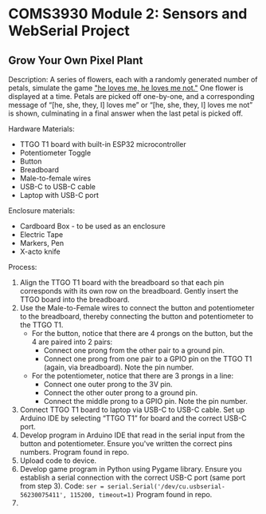 # COMS3930 Module 2: Sensors and WebSerial Project

## Grow Your Own Pixel Plant

Description:
A series of flowers, each with a randomly generated number of petals, simulate the game ["he loves me, he loves me not."](https://en.wikipedia.org/wiki/He_loves_me..._he_loves_me_not)
 One flower is displayed at a time. Petals are picked off one-by-one, and a corresponding message of “[he, she, they, I] loves me” or “[he, she, they, I] loves me not” is shown, culminating in a final answer when the last petal is picked off. 

Hardware Materials:
* TTGO T1 board with built-in ESP32 microcontroller
* Potentiometer Toggle
* Button
* Breadboard
* Male-to-female wires
* USB-C to USB-C cable 
* Laptop with USB-C port

Enclosure materials: 
* Cardboard Box - to be used as an enclosure
* Electric Tape
* Markers, Pen
* X-acto knife

Process: 
1. Align the TTGO T1 board with the breadboard so that each pin corresponds with its own row on the breadboard. Gently insert the TTGO board into the breadboard.
2. Use the Male-to-Female wires to connect the button and potentiometer to the breadboard, thereby connecting the button and potentiometer to the TTGO T1.
     - For the button, notice that there are 4 prongs on the button, but the 4 are paired into 2 pairs:
         - Connect one prong from the other pair to a ground pin.
         - Connect one prong from one pair to a GPIO pin on the TTGO T1 (again, via breadboard). Note the pin number. 
     - For the potentiometer, notice that there are 3 prongs in a line:
         - Connect one outer prong to the 3V pin.
         - Connect the other outer prong to a ground pin.
         - Connect the middle prong to a GPIO pin. Note the pin number.
3. Connect TTGO T1 board to laptop via USB-C to USB-C cable. Set up Arduino IDE by selecting “TTGO T1” for board and the correct USB-C port.
4. Develop program in Arduino IDE that read in the serial input from the button and potentiometer. Ensure you've written the correct pins numbers. Program found in repo.
5. Upload code to device.
6. Develop game program in Python using Pygame library. Ensure you establish a serial connection with the correct USB-C port (same port from step 3). Code: `ser = serial.Serial('/dev/cu.usbserial-56230075411', 115200, timeout=1)` Program found in repo. 
7. 
